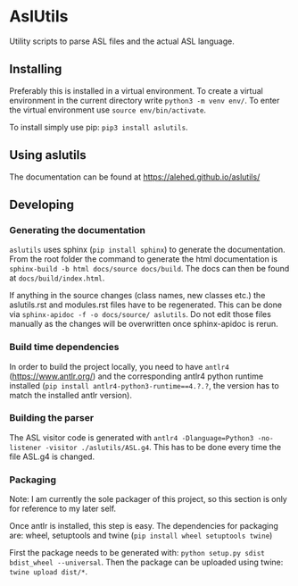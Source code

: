 # AslUtils

Utility scripts to parse ASL files and the actual ASL language.

## Installing

Preferably this is installed in a virtual environment. To create a virtual environment in the current directory write `python3 -m venv env/`. To enter the virtual environment use `source env/bin/activate`.

To install simply use pip: `pip3 install aslutils`.

## Using aslutils

The documentation can be found at <https://alehed.github.io/aslutils/>

## Developing

### Generating the documentation

`aslutils` uses sphinx (`pip install sphinx`) to generate the documentation. From the root folder the command to generate the html documentation is `sphinx-build -b html docs/source docs/build`. The docs can then be found at `docs/build/index.html`.

If anything in the source changes (class names, new classes etc.) the aslutils.rst and modules.rst files have to be regenerated. This can be done via `sphinx-apidoc -f -o docs/source/ aslutils`. Do not edit those files manually as the changes will be overwritten once sphinx-apidoc is rerun.

### Build time dependencies

In order to build the project locally, you need to have `antlr4` (<https://www.antlr.org/>) and the corresponding antlr4 python runtime installed (`pip install antlr4-python3-runtime==4.?.?`, the version has to match the installed antlr version).

### Building the parser

The ASL visitor code is generated with `antlr4 -Dlanguage=Python3 -no-listener -visitor ./aslutils/ASL.g4`. This has to be done every time the file ASL.g4 is changed.

### Packaging

Note: I am currently the sole packager of this project, so this section is only for reference to my later self.

Once antlr is installed, this step is easy. The dependencies for packaging are: wheel, setuptools and twine (`pip install wheel setuptools twine`)

First the package needs to be generated with: `python setup.py sdist bdist_wheel --universal`. Then the package can be uploaded using twine: `twine upload dist/*`.
